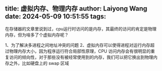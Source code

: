 title: 虚拟内存、物理内存
author: Laiyong Wang
date: 2024-05-09 10:51:55
tags:
---
  在存储器的文章里说到过，cpu运行时访问的是内存，其最终的访问的肯定是物理内存，但为啥多了个虚拟内存呢？
  
  1、为了解决多进程之间地址冲突的问题
  2、虚拟内存可以使得进程对运行内存超过物理内存大小，因为程序运行符合局部性原理，CPU 访问内存会有很明显的重复访问的倾向性，对于那些没有被经常使用到的内存，我们可以把它换出到物理内存之外，比如硬盘上的 swap 区域
  
  
  
  